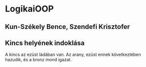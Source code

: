 # LogikaiOOP
## Kun-Székely Bence, Szendefi Krisztofer
## Kincs helyének indoklása
A kincs az ezüst ládában van. Az arany, ezüst ennek következtében hazudik, és a bronz mond igazat.